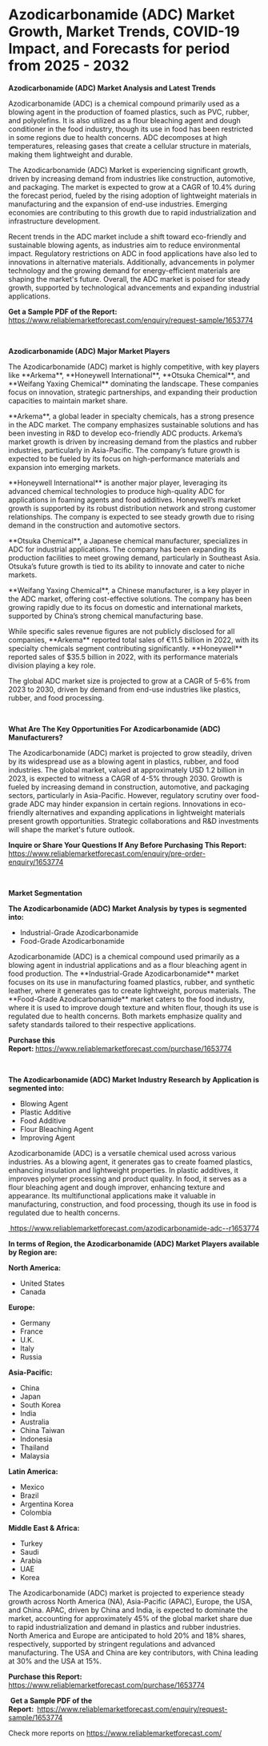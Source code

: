 <p><h1>Azodicarbonamide (ADC) Market Growth, Market Trends, COVID-19 Impact, and Forecasts for period from 2025 - 2032</h1></p><p><strong>Azodicarbonamide (ADC) Market Analysis and Latest Trends</strong></p>
<p><p>Azodicarbonamide (ADC) is a chemical compound primarily used as a blowing agent in the production of foamed plastics, such as PVC, rubber, and polyolefins. It is also utilized as a flour bleaching agent and dough conditioner in the food industry, though its use in food has been restricted in some regions due to health concerns. ADC decomposes at high temperatures, releasing gases that create a cellular structure in materials, making them lightweight and durable.</p><p>The Azodicarbonamide (ADC) Market is experiencing significant growth, driven by increasing demand from industries like construction, automotive, and packaging. The market is expected to grow at a CAGR of 10.4% during the forecast period, fueled by the rising adoption of lightweight materials in manufacturing and the expansion of end-use industries. Emerging economies are contributing to this growth due to rapid industrialization and infrastructure development.</p><p>Recent trends in the ADC market include a shift toward eco-friendly and sustainable blowing agents, as industries aim to reduce environmental impact. Regulatory restrictions on ADC in food applications have also led to innovations in alternative materials. Additionally, advancements in polymer technology and the growing demand for energy-efficient materials are shaping the market's future. Overall, the ADC market is poised for steady growth, supported by technological advancements and expanding industrial applications.</p></p>
<p><strong>Get a Sample PDF of the Report:&nbsp;</strong> <a href="https://www.reliablemarketforecast.com/enquiry/request-sample/1653774?utm_campaign=2251&utm_medium=2&utm_source=Github&utm_content=ia&utm_term=25012025&utm_id=azodicarbonamide-adc">https://www.reliablemarketforecast.com/enquiry/request-sample/1653774</a></p>
<p>&nbsp;</p>
<p><strong>Azodicarbonamide (ADC) Major Market Players</strong></p>
<p><p>The Azodicarbonamide (ADC) market is highly competitive, with key players like **Arkema**, **Honeywell International**, **Otsuka Chemical**, and **Weifang Yaxing Chemical** dominating the landscape. These companies focus on innovation, strategic partnerships, and expanding their production capacities to maintain market share.</p><p>**Arkema**, a global leader in specialty chemicals, has a strong presence in the ADC market. The company emphasizes sustainable solutions and has been investing in R&D to develop eco-friendly ADC products. Arkema’s market growth is driven by increasing demand from the plastics and rubber industries, particularly in Asia-Pacific. The company’s future growth is expected to be fueled by its focus on high-performance materials and expansion into emerging markets.</p><p>**Honeywell International** is another major player, leveraging its advanced chemical technologies to produce high-quality ADC for applications in foaming agents and food additives. Honeywell’s market growth is supported by its robust distribution network and strong customer relationships. The company is expected to see steady growth due to rising demand in the construction and automotive sectors.</p><p>**Otsuka Chemical**, a Japanese chemical manufacturer, specializes in ADC for industrial applications. The company has been expanding its production facilities to meet growing demand, particularly in Southeast Asia. Otsuka’s future growth is tied to its ability to innovate and cater to niche markets.</p><p>**Weifang Yaxing Chemical**, a Chinese manufacturer, is a key player in the ADC market, offering cost-effective solutions. The company has been growing rapidly due to its focus on domestic and international markets, supported by China’s strong chemical manufacturing base.</p><p>While specific sales revenue figures are not publicly disclosed for all companies, **Arkema** reported total sales of €11.5 billion in 2022, with its specialty chemicals segment contributing significantly. **Honeywell** reported sales of $35.5 billion in 2022, with its performance materials division playing a key role.</p><p>The global ADC market size is projected to grow at a CAGR of 5-6% from 2023 to 2030, driven by demand from end-use industries like plastics, rubber, and food processing.</p></p>
<p>&nbsp;</p>
<p><strong>What Are The Key Opportunities For Azodicarbonamide (ADC) Manufacturers?</strong></p>
<p><p>The Azodicarbonamide (ADC) market is projected to grow steadily, driven by its widespread use as a blowing agent in plastics, rubber, and food industries. The global market, valued at approximately USD 1.2 billion in 2023, is expected to witness a CAGR of 4-5% through 2030. Growth is fueled by increasing demand in construction, automotive, and packaging sectors, particularly in Asia-Pacific. However, regulatory scrutiny over food-grade ADC may hinder expansion in certain regions. Innovations in eco-friendly alternatives and expanding applications in lightweight materials present growth opportunities. Strategic collaborations and R&D investments will shape the market's future outlook.</p></p>
<p><strong>Inquire or Share Your Questions If Any Before Purchasing This Report:</strong> <a href="https://www.reliablemarketforecast.com/enquiry/pre-order-enquiry/1653774?utm_campaign=2251&utm_medium=2&utm_source=Github&utm_content=ia&utm_term=25012025&utm_id=azodicarbonamide-adc">https://www.reliablemarketforecast.com/enquiry/pre-order-enquiry/1653774</a></p>
<p>&nbsp;</p>
<p><strong>Market Segmentation</strong></p>
<p><strong>The Azodicarbonamide (ADC) Market Analysis by types is segmented into:</strong></p>
<p><ul><li>Industrial-Grade Azodicarbonamide</li><li>Food-Grade Azodicarbonamide</li></ul></p>
<p><p>Azodicarbonamide (ADC) is a chemical compound used primarily as a blowing agent in industrial applications and as a flour bleaching agent in food production. The **Industrial-Grade Azodicarbonamide** market focuses on its use in manufacturing foamed plastics, rubber, and synthetic leather, where it generates gas to create lightweight, porous materials. The **Food-Grade Azodicarbonamide** market caters to the food industry, where it is used to improve dough texture and whiten flour, though its use is regulated due to health concerns. Both markets emphasize quality and safety standards tailored to their respective applications.</p></p>
<p><strong>Purchase this Report:&nbsp;</strong><a href="https://www.reliablemarketforecast.com/purchase/1653774?utm_campaign=2251&utm_medium=2&utm_source=Github&utm_content=ia&utm_term=25012025&utm_id=azodicarbonamide-adc">https://www.reliablemarketforecast.com/purchase/1653774</a></p>
<p>&nbsp;</p>
<p><strong>The Azodicarbonamide (ADC) Market Industry Research by Application is segmented into:</strong></p>
<p><ul><li>Blowing Agent</li><li>Plastic Additive</li><li>Food Additive</li><li>Flour Bleaching Agent</li><li>Improving Agent</li></ul></p>
<p><p>Azodicarbonamide (ADC) is a versatile chemical used across various industries. As a blowing agent, it generates gas to create foamed plastics, enhancing insulation and lightweight properties. In plastic additives, it improves polymer processing and product quality. In food, it serves as a flour bleaching agent and dough improver, enhancing texture and appearance. Its multifunctional applications make it valuable in manufacturing, construction, and food processing, though its use in food is regulated due to health concerns.</p></p>
<p><a href="https://www.reliablemarketforecast.com/azodicarbonamide-adc--r1653774?utm_campaign=2251&utm_medium=2&utm_source=Github&utm_content=ia&utm_term=25012025&utm_id=azodicarbonamide-adc">&nbsp;https://www.reliablemarketforecast.com/azodicarbonamide-adc--r1653774</a></p>
<p><strong>In terms of Region, the Azodicarbonamide (ADC) Market Players available by Region are:</strong></p>
<p>
    <p> <strong> North America: </strong>
        <ul>
            <li>United States</li>
            <li>Canada</li>
        </ul>
        </p> 
    <p> <strong> Europe: </strong>
        <ul>
            <li>Germany</li>
            <li>France</li>
            <li>U.K.</li>
            <li>Italy</li>
            <li>Russia</li>
        </ul>
        </p> 
    <p> <strong> Asia-Pacific: </strong>
        <ul>
            <li>China</li>
            <li>Japan</li>
            <li>South Korea</li>
            <li>India</li>
            <li>Australia</li>
            <li>China Taiwan</li>
            <li>Indonesia</li>
            <li>Thailand</li>
            <li>Malaysia</li>
        </ul>
        </p> 
    <p> <strong> Latin America: </strong>
        <ul>
            <li>Mexico</li>
            <li>Brazil</li>
            <li>Argentina Korea</li>
            <li>Colombia</li>
        </ul>
        </p> 
    <p> <strong> Middle East & Africa: </strong>
        <ul>
            <li>Turkey</li>
            <li>Saudi</li>
            <li>Arabia</li>
            <li>UAE</li>
            <li>Korea</li>
        </ul>
    </p>
    </p>
<p><p>The Azodicarbonamide (ADC) market is projected to experience steady growth across North America (NA), Asia-Pacific (APAC), Europe, the USA, and China. APAC, driven by China and India, is expected to dominate the market, accounting for approximately 45% of the global market share due to rapid industrialization and demand in plastics and rubber industries. North America and Europe are anticipated to hold 20% and 18% shares, respectively, supported by stringent regulations and advanced manufacturing. The USA and China are key contributors, with China leading at 30% and the USA at 15%.</p></p>
<p><strong>Purchase this Report: </strong><a href="https://www.reliablemarketforecast.com/purchase/1653774?utm_campaign=2251&utm_medium=2&utm_source=Github&utm_content=ia&utm_term=25012025&utm_id=azodicarbonamide-adc">https://www.reliablemarketforecast.com/purchase/1653774</a></p>
<p>&nbsp;<strong>Get a Sample PDF of the Report:&nbsp;&nbsp;</strong><a href="https://www.reliablemarketforecast.com/enquiry/request-sample/1653774?utm_campaign=2251&utm_medium=2&utm_source=Github&utm_content=ia&utm_term=25012025&utm_id=azodicarbonamide-adc">https://www.reliablemarketforecast.com/enquiry/request-sample/1653774</a></p>
<p><strong></strong></p>
<p>Check more reports on <a href="https://www.reliablemarketforecast.com/?utm_campaign=2251&utm_medium=2&utm_source=Github&utm_content=ia&utm_term=25012025&utm_id=azodicarbonamide-adc">https://www.reliablemarketforecast.com/</a></p>